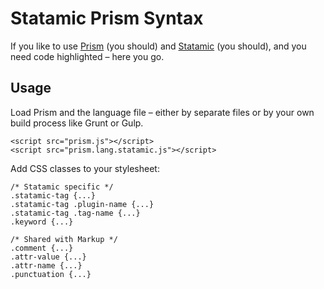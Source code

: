 # Statamic Prism Syntax

If you like to use [Prism](http://prismjs.com/) (you should) and [Statamic](http://statamic.com/) (you should), and you need code highlighted – here you go.

## Usage

Load Prism and the language file – either by separate files or by your own build process like Grunt or Gulp.

```
<script src="prism.js"></script>
<script src="prism.lang.statamic.js"></script>
```

Add CSS classes to your stylesheet:

```
/* Statamic specific */
.statamic-tag {...}
.statamic-tag .plugin-name {...}
.statamic-tag .tag-name {...}
.keyword {...}

/* Shared with Markup */
.comment {...}
.attr-value {...}
.attr-name {...}
.punctuation {...}
```